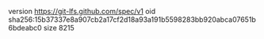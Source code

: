 version https://git-lfs.github.com/spec/v1
oid sha256:15b37337e8a907cb2a17cf2d18a93a191b5598283bb920abca07651b6bdeabc0
size 8215
